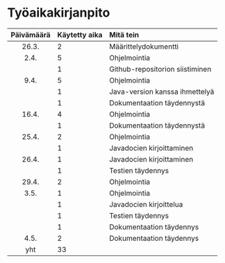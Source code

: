 # Työaikakirjanpito

| Päivämäärä | Käytetty aika | Mitä tein  |
| :----:|:-----| :-----|
| 26.3. | 2    | Määrittelydokumentti |
| 2.4. |5| Ohjelmointia |
|  | 1 | Github-repositorion siistiminen |
| 9.4. | 5 | Ohjelmointia|
|| 1 | Java-version kanssa ihmettelyä |
|| 1 | Dokumentaation täydennystä |
| 16.4. | 4 | Ohjelmointia |
|| 1 | Dokumentaation täydennystä|
| 25.4. | 2 | Ohjelmointia |
|| 1 | Javadocien kirjoittaminen |
| 26.4. | 1 | Javadocien kirjoittaminen |
|| 1 | Testien täydennys |
| 29.4. | 2 | Ohjelmointia |
| 3.5. | 1 | Ohjelmointia |
|| 1 | Javadocien kirjoittelua |
|| 1 | Testien täydennys |
|| 1 | Dokumentaation täydennys |
| 4.5. | 2 | Dokumentaation täydennys |
| yht | 33 | |
